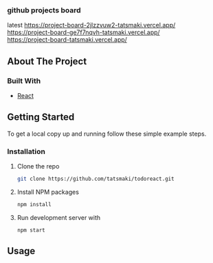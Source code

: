 ### github projects board
latest https://project-board-2jlzzvuw2-tatsmaki.vercel.app/  
https://project-board-ge7f7nqvh-tatsmaki.vercel.app/  
https://project-board-tatsmaki.vercel.app/

## About The Project


### Built With

* [React](https://en.reactjs.org/)

<!-- GETTING STARTED -->
## Getting Started

To get a local copy up and running follow these simple example steps.

### Installation
1. Clone the repo
   ```sh
   git clone https://github.com/tatsmaki/todoreact.git
   ```
2. Install NPM packages
   ```sh
   npm install
   ```
4. Run development server with
   ```JS
   npm start
   ```


## Usage
